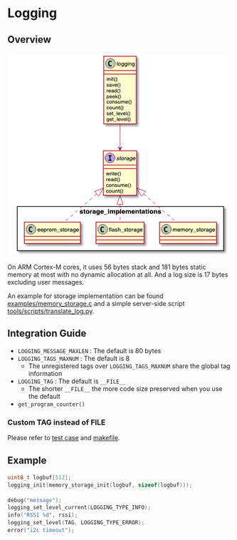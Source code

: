 # Logging

## Overview
![logging class diagram](../../docs/images/logging.png)

On ARM Cortex-M cores, it uses 56 bytes stack and 181 bytes static memory at
most with no dynamic allocation at all. And a log size is 17 bytes excluding
user messages.

An example for storage implementation can be found
[examples/memory_storage.c](../../examples/memory_storage.c) and a simple server-side
script [tools/scripts/translate_log.py](../../tools/scripts/translate_log.py).

## Integration Guide

* `LOGGING_MESSAGE_MAXLEN` : The default is 80 bytes
* `LOGGING_TAGS_MAXNUM` : The default is 8
  - The unregistered tags over `LOGGING_TAGS_MAXNUM` share the global tag information
* `LOGGING_TAG` : The default is `__FILE__`
  - The shorter `__FILE__` the more code size preserved when you use the default
* `get_program_counter()`

### Custom TAG instead of __FILE__
Please refer to [test case](https://github.com/onkwon/libmcu/blob/master/tests/src/logging/logging_test.cpp#L10) and [makefile](https://github.com/onkwon/libmcu/blob/master/tests/runners/logging/logging.mk#L15).

## Example

```c
uint8_t logbuf[512];
logging_init(memory_storage_init(logbuf, sizeof(logbuf)));

debug("message");
logging_set_level_current(LOGGING_TYPE_INFO);
info("RSSI %d", rssi);
logging_set_level(TAG, LOGGING_TYPE_ERROR);
error("i2c timeout");
```
